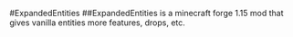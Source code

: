 #ExpandedEntities
##ExpandedEntities is a minecraft forge 1.15 mod that gives vanilla entities more features, drops, etc.
